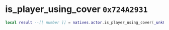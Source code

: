 # is_player_using_cover `0x724A2931`

```lua
local result --[[ number ]] = natives.actor.is_player_using_cover(_unk0 --[[ number ]])
```